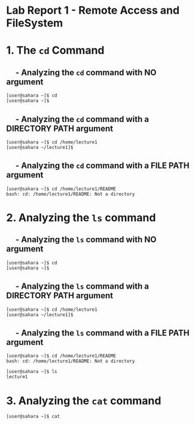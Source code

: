 # Lab Report 1 - Remote Access and FileSystem

# 1. The `cd` Command

## &nbsp;&nbsp;&nbsp;&nbsp; - Analyzing the `cd` command with **NO** argument

```
[user@sahara ~]$ cd
[user@sahara ~]$
```

## &nbsp;&nbsp;&nbsp;&nbsp; - Analyzing the `cd` command with a **DIRECTORY PATH** argument

```
[user@sahara ~]$ cd /home/lecture1
[user@sahara ~/lecture1]$ 
```

## &nbsp;&nbsp;&nbsp;&nbsp; - Analyzing the `cd` command with a **FILE PATH** argument

```
[user@sahara ~]$ cd /home/lecture1/README
bash: cd: /home/lecture1/README: Not a directory
```

# 2. Analyzing the `ls` command

## &nbsp;&nbsp;&nbsp;&nbsp; - Analyzing the `ls` command with **NO** argument

```
[user@sahara ~]$ cd
[user@sahara ~]$
```

## &nbsp;&nbsp;&nbsp;&nbsp; - Analyzing the `ls` command with a **DIRECTORY PATH** argument

```
[user@sahara ~]$ cd /home/lecture1
[user@sahara ~/lecture1]$ 
```

## &nbsp;&nbsp;&nbsp;&nbsp; - Analyzing the `ls` command with a **FILE PATH** argument

```
[user@sahara ~]$ cd /home/lecture1/README
bash: cd: /home/lecture1/README: Not a directory
```

```
[user@sahara ~]$ ls
lecture1
```

# 3. Analyzing the `cat` command

```
[user@sahara ~]$ cat

```
